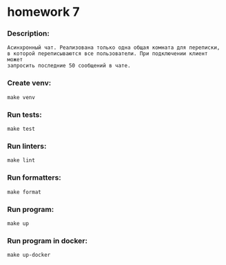 # homework 7

### Description:
    Асинхронный чат. Реализована только одна общая комната для переписки, 
    в которой переписываются все пользователи. При подключении клиент может
    запросить последние 50 сообщений в чате. 

### Create venv:
    make venv

### Run tests:
    make test

### Run linters:
    make lint

### Run formatters:
    make format

### Run program:
    make up

### Run program in docker:
    make up-docker